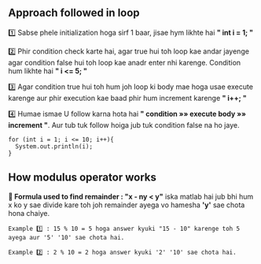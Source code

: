 ## Approach followed in loop

1️⃣ Sabse phele initialization hoga sirf 1 baar, jisae hym likhte hai **" int i = 1; "**

2️⃣ Phir condition check karte hai, agar true hui toh loop kae andar jayenge agar condition false hui toh loop kae anadr enter nhi karenge. Condition hum likhte hai **" i <= 5; "**

3️⃣ Agar condition true hui toh hum joh loop ki body mae hoga usae execute karenge aur phir execution kae baad phir hum increment karenge **" i++; "**

4️⃣ Humae ismae U follow karna hota hai **" condition »» execute body »» increment "**. Aur tub tuk follow hoiga jub tuk condition false na ho jaye.

    for (int i = 1; i <= 10; i++){
      System.out.println(i);
    }

## How modulus operator works

**🔸 Formula used to find remainder : "x - ny < y"** iska matlab hai jub bhi hum x ko y sae divide kare toh joh remainder ayega vo hamesha **'y'** sae chota hona chaiye.

    Example 1️⃣ : 15 % 10 = 5 hoga answer kyuki "15 - 10" karenge toh 5 ayega aur '5' '10' sae chota hai.

    Example 2️⃣ : 2 % 10 = 2 hoga answer kyuki '2' '10' sae chota hai.
